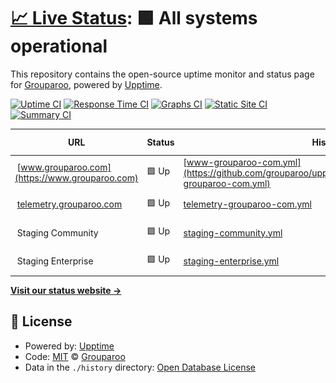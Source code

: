 # [📈 Live Status](https://status.grouparoo.com): <!--live status--> **🟩 All systems operational**

This repository contains the open-source uptime monitor and status page for [Grouparoo](www.grouparoo.com), powered by [Upptime](https://github.com/upptime/upptime).

[![Uptime CI](https://github.com/grouparoo/upptime/workflows/Uptime%20CI/badge.svg)](https://github.com/upptime/upptime/actions?query=workflow%3A%22Uptime+CI%22)
[![Response Time CI](https://github.com/grouparoo/upptime/workflows/Response%20Time%20CI/badge.svg)](https://github.com/upptime/upptime/actions?query=workflow%3A%22Response+Time+CI%22)
[![Graphs CI](https://github.com/grouparoo/upptime/workflows/Graphs%20CI/badge.svg)](https://github.com/upptime/upptime/actions?query=workflow%3A%22Graphs+CI%22)
[![Static Site CI](https://github.com/grouparoo/upptime/workflows/Static%20Site%20CI/badge.svg)](https://github.com/upptime/upptime/actions?query=workflow%3A%22Static+Site+CI%22)
[![Summary CI](https://github.com/grouparoo/upptime/workflows/Summary%20CI/badge.svg)](https://github.com/upptime/upptime/actions?query=workflow%3A%22Summary+CI%22)

<!--start: status pages-->
<!-- This summary is generated by Upptime (https://github.com/upptime/upptime) -->
<!-- Do not edit this manually, your changes will be overwritten -->
<!-- prettier-ignore -->
| URL | Status | History | Response Time | Uptime |
| --- | ------ | ------- | ------------- | ------ |
| <img alt="" src="https://www.grouparoo.com/favicon/favicon-196x196.png" height="13"> [www.grouparoo.com](https://www.grouparoo.com) | 🟩 Up | [www-grouparoo-com.yml](https://github.com/grouparoo/upptime/commits/HEAD/history/www-grouparoo-com.yml) | <details><summary><img alt="Response time graph" src="./graphs/www-grouparoo-com/response-time-week.png" height="20"> 312ms</summary><br><a href="https://status.grouparoo.com/history/www-grouparoo-com"><img alt="Response time 239" src="https://img.shields.io/endpoint?url=https%3A%2F%2Fraw.githubusercontent.com%2Fgrouparoo%2Fupptime%2FHEAD%2Fapi%2Fwww-grouparoo-com%2Fresponse-time.json"></a><br><a href="https://status.grouparoo.com/history/www-grouparoo-com"><img alt="24-hour response time 397" src="https://img.shields.io/endpoint?url=https%3A%2F%2Fraw.githubusercontent.com%2Fgrouparoo%2Fupptime%2FHEAD%2Fapi%2Fwww-grouparoo-com%2Fresponse-time-day.json"></a><br><a href="https://status.grouparoo.com/history/www-grouparoo-com"><img alt="7-day response time 312" src="https://img.shields.io/endpoint?url=https%3A%2F%2Fraw.githubusercontent.com%2Fgrouparoo%2Fupptime%2FHEAD%2Fapi%2Fwww-grouparoo-com%2Fresponse-time-week.json"></a><br><a href="https://status.grouparoo.com/history/www-grouparoo-com"><img alt="30-day response time 239" src="https://img.shields.io/endpoint?url=https%3A%2F%2Fraw.githubusercontent.com%2Fgrouparoo%2Fupptime%2FHEAD%2Fapi%2Fwww-grouparoo-com%2Fresponse-time-month.json"></a><br><a href="https://status.grouparoo.com/history/www-grouparoo-com"><img alt="1-year response time 239" src="https://img.shields.io/endpoint?url=https%3A%2F%2Fraw.githubusercontent.com%2Fgrouparoo%2Fupptime%2FHEAD%2Fapi%2Fwww-grouparoo-com%2Fresponse-time-year.json"></a></details> | <details><summary><a href="https://status.grouparoo.com/history/www-grouparoo-com">100.00%</a></summary><a href="https://status.grouparoo.com/history/www-grouparoo-com"><img alt="All-time uptime 99.94%" src="https://img.shields.io/endpoint?url=https%3A%2F%2Fraw.githubusercontent.com%2Fgrouparoo%2Fupptime%2FHEAD%2Fapi%2Fwww-grouparoo-com%2Fuptime.json"></a><br><a href="https://status.grouparoo.com/history/www-grouparoo-com"><img alt="24-hour uptime 100.00%" src="https://img.shields.io/endpoint?url=https%3A%2F%2Fraw.githubusercontent.com%2Fgrouparoo%2Fupptime%2FHEAD%2Fapi%2Fwww-grouparoo-com%2Fuptime-day.json"></a><br><a href="https://status.grouparoo.com/history/www-grouparoo-com"><img alt="7-day uptime 100.00%" src="https://img.shields.io/endpoint?url=https%3A%2F%2Fraw.githubusercontent.com%2Fgrouparoo%2Fupptime%2FHEAD%2Fapi%2Fwww-grouparoo-com%2Fuptime-week.json"></a><br><a href="https://status.grouparoo.com/history/www-grouparoo-com"><img alt="30-day uptime 99.94%" src="https://img.shields.io/endpoint?url=https%3A%2F%2Fraw.githubusercontent.com%2Fgrouparoo%2Fupptime%2FHEAD%2Fapi%2Fwww-grouparoo-com%2Fuptime-month.json"></a><br><a href="https://status.grouparoo.com/history/www-grouparoo-com"><img alt="1-year uptime 99.94%" src="https://img.shields.io/endpoint?url=https%3A%2F%2Fraw.githubusercontent.com%2Fgrouparoo%2Fupptime%2FHEAD%2Fapi%2Fwww-grouparoo-com%2Fuptime-year.json"></a></details>
| <img alt="" src="https://www.grouparoo.com/favicon/favicon-196x196.png" height="13"> [telemetry.grouparoo.com](https://telemetry.grouparoo.com) | 🟩 Up | [telemetry-grouparoo-com.yml](https://github.com/grouparoo/upptime/commits/HEAD/history/telemetry-grouparoo-com.yml) | <details><summary><img alt="Response time graph" src="./graphs/telemetry-grouparoo-com/response-time-week.png" height="20"> 192ms</summary><br><a href="https://status.grouparoo.com/history/telemetry-grouparoo-com"><img alt="Response time 205" src="https://img.shields.io/endpoint?url=https%3A%2F%2Fraw.githubusercontent.com%2Fgrouparoo%2Fupptime%2FHEAD%2Fapi%2Ftelemetry-grouparoo-com%2Fresponse-time.json"></a><br><a href="https://status.grouparoo.com/history/telemetry-grouparoo-com"><img alt="24-hour response time 229" src="https://img.shields.io/endpoint?url=https%3A%2F%2Fraw.githubusercontent.com%2Fgrouparoo%2Fupptime%2FHEAD%2Fapi%2Ftelemetry-grouparoo-com%2Fresponse-time-day.json"></a><br><a href="https://status.grouparoo.com/history/telemetry-grouparoo-com"><img alt="7-day response time 192" src="https://img.shields.io/endpoint?url=https%3A%2F%2Fraw.githubusercontent.com%2Fgrouparoo%2Fupptime%2FHEAD%2Fapi%2Ftelemetry-grouparoo-com%2Fresponse-time-week.json"></a><br><a href="https://status.grouparoo.com/history/telemetry-grouparoo-com"><img alt="30-day response time 205" src="https://img.shields.io/endpoint?url=https%3A%2F%2Fraw.githubusercontent.com%2Fgrouparoo%2Fupptime%2FHEAD%2Fapi%2Ftelemetry-grouparoo-com%2Fresponse-time-month.json"></a><br><a href="https://status.grouparoo.com/history/telemetry-grouparoo-com"><img alt="1-year response time 205" src="https://img.shields.io/endpoint?url=https%3A%2F%2Fraw.githubusercontent.com%2Fgrouparoo%2Fupptime%2FHEAD%2Fapi%2Ftelemetry-grouparoo-com%2Fresponse-time-year.json"></a></details> | <details><summary><a href="https://status.grouparoo.com/history/telemetry-grouparoo-com">100.00%</a></summary><a href="https://status.grouparoo.com/history/telemetry-grouparoo-com"><img alt="All-time uptime 100.00%" src="https://img.shields.io/endpoint?url=https%3A%2F%2Fraw.githubusercontent.com%2Fgrouparoo%2Fupptime%2FHEAD%2Fapi%2Ftelemetry-grouparoo-com%2Fuptime.json"></a><br><a href="https://status.grouparoo.com/history/telemetry-grouparoo-com"><img alt="24-hour uptime 100.00%" src="https://img.shields.io/endpoint?url=https%3A%2F%2Fraw.githubusercontent.com%2Fgrouparoo%2Fupptime%2FHEAD%2Fapi%2Ftelemetry-grouparoo-com%2Fuptime-day.json"></a><br><a href="https://status.grouparoo.com/history/telemetry-grouparoo-com"><img alt="7-day uptime 100.00%" src="https://img.shields.io/endpoint?url=https%3A%2F%2Fraw.githubusercontent.com%2Fgrouparoo%2Fupptime%2FHEAD%2Fapi%2Ftelemetry-grouparoo-com%2Fuptime-week.json"></a><br><a href="https://status.grouparoo.com/history/telemetry-grouparoo-com"><img alt="30-day uptime 100.00%" src="https://img.shields.io/endpoint?url=https%3A%2F%2Fraw.githubusercontent.com%2Fgrouparoo%2Fupptime%2FHEAD%2Fapi%2Ftelemetry-grouparoo-com%2Fuptime-month.json"></a><br><a href="https://status.grouparoo.com/history/telemetry-grouparoo-com"><img alt="1-year uptime 100.00%" src="https://img.shields.io/endpoint?url=https%3A%2F%2Fraw.githubusercontent.com%2Fgrouparoo%2Fupptime%2FHEAD%2Fapi%2Ftelemetry-grouparoo-com%2Fuptime-year.json"></a></details>
| <img alt="" src="https://www.grouparoo.com/favicon/favicon-196x196.png" height="13"> Staging Community | 🟩 Up | [staging-community.yml](https://github.com/grouparoo/upptime/commits/HEAD/history/staging-community.yml) | <details><summary><img alt="Response time graph" src="./graphs/staging-community/response-time-week.png" height="20"> 240ms</summary><br><a href="https://status.grouparoo.com/history/staging-community"><img alt="Response time 239" src="https://img.shields.io/endpoint?url=https%3A%2F%2Fraw.githubusercontent.com%2Fgrouparoo%2Fupptime%2FHEAD%2Fapi%2Fstaging-community%2Fresponse-time.json"></a><br><a href="https://status.grouparoo.com/history/staging-community"><img alt="24-hour response time 363" src="https://img.shields.io/endpoint?url=https%3A%2F%2Fraw.githubusercontent.com%2Fgrouparoo%2Fupptime%2FHEAD%2Fapi%2Fstaging-community%2Fresponse-time-day.json"></a><br><a href="https://status.grouparoo.com/history/staging-community"><img alt="7-day response time 240" src="https://img.shields.io/endpoint?url=https%3A%2F%2Fraw.githubusercontent.com%2Fgrouparoo%2Fupptime%2FHEAD%2Fapi%2Fstaging-community%2Fresponse-time-week.json"></a><br><a href="https://status.grouparoo.com/history/staging-community"><img alt="30-day response time 239" src="https://img.shields.io/endpoint?url=https%3A%2F%2Fraw.githubusercontent.com%2Fgrouparoo%2Fupptime%2FHEAD%2Fapi%2Fstaging-community%2Fresponse-time-month.json"></a><br><a href="https://status.grouparoo.com/history/staging-community"><img alt="1-year response time 239" src="https://img.shields.io/endpoint?url=https%3A%2F%2Fraw.githubusercontent.com%2Fgrouparoo%2Fupptime%2FHEAD%2Fapi%2Fstaging-community%2Fresponse-time-year.json"></a></details> | <details><summary><a href="https://status.grouparoo.com/history/staging-community">100.00%</a></summary><a href="https://status.grouparoo.com/history/staging-community"><img alt="All-time uptime 99.92%" src="https://img.shields.io/endpoint?url=https%3A%2F%2Fraw.githubusercontent.com%2Fgrouparoo%2Fupptime%2FHEAD%2Fapi%2Fstaging-community%2Fuptime.json"></a><br><a href="https://status.grouparoo.com/history/staging-community"><img alt="24-hour uptime 100.00%" src="https://img.shields.io/endpoint?url=https%3A%2F%2Fraw.githubusercontent.com%2Fgrouparoo%2Fupptime%2FHEAD%2Fapi%2Fstaging-community%2Fuptime-day.json"></a><br><a href="https://status.grouparoo.com/history/staging-community"><img alt="7-day uptime 100.00%" src="https://img.shields.io/endpoint?url=https%3A%2F%2Fraw.githubusercontent.com%2Fgrouparoo%2Fupptime%2FHEAD%2Fapi%2Fstaging-community%2Fuptime-week.json"></a><br><a href="https://status.grouparoo.com/history/staging-community"><img alt="30-day uptime 99.92%" src="https://img.shields.io/endpoint?url=https%3A%2F%2Fraw.githubusercontent.com%2Fgrouparoo%2Fupptime%2FHEAD%2Fapi%2Fstaging-community%2Fuptime-month.json"></a><br><a href="https://status.grouparoo.com/history/staging-community"><img alt="1-year uptime 99.92%" src="https://img.shields.io/endpoint?url=https%3A%2F%2Fraw.githubusercontent.com%2Fgrouparoo%2Fupptime%2FHEAD%2Fapi%2Fstaging-community%2Fuptime-year.json"></a></details>
| <img alt="" src="https://www.grouparoo.com/favicon/favicon-196x196.png" height="13"> Staging Enterprise | 🟩 Up | [staging-enterprise.yml](https://github.com/grouparoo/upptime/commits/HEAD/history/staging-enterprise.yml) | <details><summary><img alt="Response time graph" src="./graphs/staging-enterprise/response-time-week.png" height="20"> 234ms</summary><br><a href="https://status.grouparoo.com/history/staging-enterprise"><img alt="Response time 249" src="https://img.shields.io/endpoint?url=https%3A%2F%2Fraw.githubusercontent.com%2Fgrouparoo%2Fupptime%2FHEAD%2Fapi%2Fstaging-enterprise%2Fresponse-time.json"></a><br><a href="https://status.grouparoo.com/history/staging-enterprise"><img alt="24-hour response time 315" src="https://img.shields.io/endpoint?url=https%3A%2F%2Fraw.githubusercontent.com%2Fgrouparoo%2Fupptime%2FHEAD%2Fapi%2Fstaging-enterprise%2Fresponse-time-day.json"></a><br><a href="https://status.grouparoo.com/history/staging-enterprise"><img alt="7-day response time 234" src="https://img.shields.io/endpoint?url=https%3A%2F%2Fraw.githubusercontent.com%2Fgrouparoo%2Fupptime%2FHEAD%2Fapi%2Fstaging-enterprise%2Fresponse-time-week.json"></a><br><a href="https://status.grouparoo.com/history/staging-enterprise"><img alt="30-day response time 249" src="https://img.shields.io/endpoint?url=https%3A%2F%2Fraw.githubusercontent.com%2Fgrouparoo%2Fupptime%2FHEAD%2Fapi%2Fstaging-enterprise%2Fresponse-time-month.json"></a><br><a href="https://status.grouparoo.com/history/staging-enterprise"><img alt="1-year response time 249" src="https://img.shields.io/endpoint?url=https%3A%2F%2Fraw.githubusercontent.com%2Fgrouparoo%2Fupptime%2FHEAD%2Fapi%2Fstaging-enterprise%2Fresponse-time-year.json"></a></details> | <details><summary><a href="https://status.grouparoo.com/history/staging-enterprise">100.00%</a></summary><a href="https://status.grouparoo.com/history/staging-enterprise"><img alt="All-time uptime 100.00%" src="https://img.shields.io/endpoint?url=https%3A%2F%2Fraw.githubusercontent.com%2Fgrouparoo%2Fupptime%2FHEAD%2Fapi%2Fstaging-enterprise%2Fuptime.json"></a><br><a href="https://status.grouparoo.com/history/staging-enterprise"><img alt="24-hour uptime 100.00%" src="https://img.shields.io/endpoint?url=https%3A%2F%2Fraw.githubusercontent.com%2Fgrouparoo%2Fupptime%2FHEAD%2Fapi%2Fstaging-enterprise%2Fuptime-day.json"></a><br><a href="https://status.grouparoo.com/history/staging-enterprise"><img alt="7-day uptime 100.00%" src="https://img.shields.io/endpoint?url=https%3A%2F%2Fraw.githubusercontent.com%2Fgrouparoo%2Fupptime%2FHEAD%2Fapi%2Fstaging-enterprise%2Fuptime-week.json"></a><br><a href="https://status.grouparoo.com/history/staging-enterprise"><img alt="30-day uptime 100.00%" src="https://img.shields.io/endpoint?url=https%3A%2F%2Fraw.githubusercontent.com%2Fgrouparoo%2Fupptime%2FHEAD%2Fapi%2Fstaging-enterprise%2Fuptime-month.json"></a><br><a href="https://status.grouparoo.com/history/staging-enterprise"><img alt="1-year uptime 100.00%" src="https://img.shields.io/endpoint?url=https%3A%2F%2Fraw.githubusercontent.com%2Fgrouparoo%2Fupptime%2FHEAD%2Fapi%2Fstaging-enterprise%2Fuptime-year.json"></a></details>

<!--end: status pages-->

[**Visit our status website →**](https://status.grouparoo.com)

## 📄 License

- Powered by: [Upptime](https://github.com/upptime/upptime)
- Code: [MIT](./LICENSE) © [Grouparoo](https://www.grouparoo.com)
- Data in the `./history` directory: [Open Database License](https://opendatacommons.org/licenses/odbl/1-0/)

